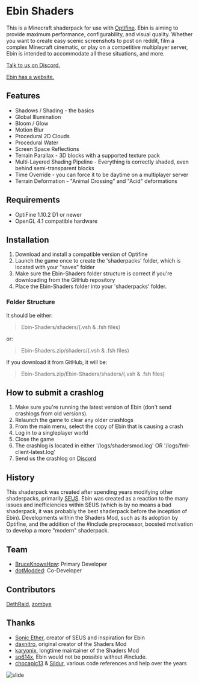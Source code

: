 # Ebin Shaders

This is a Minecraft shaderpack for use with [Optifine](http://www.minecraftforum.net/forums/mapping-and-modding/minecraft-mods/1272953). Ebin is aiming to provide maximum performance, configurability, and visual quality. Whether you want to create easy scenic screenshots to post on reddit, film a complex Minecraft cinematic, or play on a competitive multiplayer server, Ebin is intended to accommodate all these situations, and more.

[Talk to us on Discord.](https://discord.gg/9YTc4Q4)

[Ebin has a website.](https://continuum.graphics/ebin/)

## Features
- Shadows / Shading - the basics
- Global Illumination
- Bloom / Glow
- Motion Blur
- Procedural 2D Clouds
- Procedural Water
- Screen Space Reflections
- Terrain Parallax - 3D blocks with a supported texture pack
- Multi-Layered Shading Pipeline - Everything is correctly shaded, even behind semi-transparent blocks
- Time Override - you can force it to be daytime on a multiplayer server
- Terrain Deformation - "Animal Crossing" and "Acid" deformations

## Requirements
- OptiFine 1.10.2 D1 or newer
- OpenGL 4.1 compatible hardware

## Installation

1. Download and install a compatible version of Optifine
2. Launch the game once to create the 'shaderpacks' folder, which is located with your "saves" folder
3. Make sure the Ebin-Shaders folder structure is correct if you're downloading from the GitHub repository
4. Place the Ebin-Shaders folder into your 'shaderpacks' folder.

### Folder Structure
It should be either:
>Ebin-Shaders/shaders/(.vsh & .fsh files)

or:
>Ebin-Shaders.zip/shaders/(.vsh & .fsh files)

If you download it from GitHub, it will be:
>Ebin-Shaders.zip/Ebin-Shaders/shaders/(.vsh & .fsh files)

## How to submit a crashlog
1. Make sure you're running the latest version of Ebin (don't send crashlogs from old versions).
2. Relaunch the game to clear any older crashlogs
3. From the main menu, select the copy of Ebin that is causing a crash
4. Log in to a singleplayer world
5. Close the game
6. The crashlog is located in either '/logs/shadersmod.log' OR '/logs/fml-client-latest.log'
7. Send us the crashlog on [Discord](https://discord.gg/9YTc4Q4)

## History

This shaderpack was created after spending years modifying other shaderpacks, primarily [SEUS](http://www.minecraftforum.net/forums/mapping-and-modding/minecraft-mods/1280299). Ebin was created as a reaction to the many issues and inefficiencies within SEUS (which is by no means a bad shaderpack, it was probably the best shaderpack before the inception of Ebin). Developments within the Shaders Mod, such as its adoption by Optifine, and the addition of the #include preprocessor, boosted motivation to develop a more "modern" shaderpack.

## Team
- [BruceKnowsHow](https://github.com/BruceKnowsHow): Primary Developer
- [dotModded](https://github.com/dotModded): Co-Developer

## Contributors
[DethRaid](https://github.com/DethRaid), [zombye](https://github.com/zombye)


## Thanks
- [Sonic Ether](https://www.facebook.com/SonicEther/), creator of SEUS and inspiration for Ebin
- [daxnitro](http://www.minecraftforum.net/forums/mapping-and-modding/minecraft-mods/1272365), original creator of the Shaders Mod
- [karyonix](http://www.minecraftforum.net/forums/mapping-and-modding/minecraft-mods/1286604), longtime maintainer of the Shaders Mod
- [sp614x](https://twitter.com/sp614x), Ebin would not be possible without #include.
- [chocapic13](http://www.minecraftforum.net/forums/mapping-and-modding/minecraft-mods/1293898) & [Sildur](http://www.minecraftforum.net/forums/mapping-and-modding/minecraft-mods/1291396), various code references and help over the years

![slide](https://raw.githubusercontent.com/wiki/BruceKnowsHow/Ebin-Shaders/images/cute-anime-bear.png)
